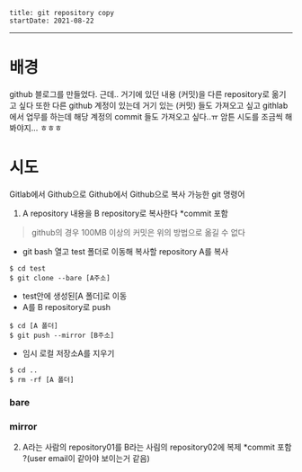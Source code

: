 ```
title: git repository copy
startDate: 2021-08-22
```
---
# 배경
github 블로그를 만들었다. 근데.. 거기에 있던 내용 (커밋)을 다른 repository로 옮기고 싶다
또한 다른 github 계정이 있는데 거기 있는 (커밋) 들도 가져오고 싶고
githlab 에서 업무를 하는데 해당 계정의 commit 들도 가져오고 싶다..ㅠ
암튼 시도를 조금씩 해봐야지... ㅎㅎㅎ

# 시도

Gitlab에서 Github으로
Github에서 Github으로
복사 가능한 git 명령어

1. A repository 내용을 B repository로 복사한다
   *commit 포함
> github의 경우 100MB 이상의 커밋은 위의 방법으로 옮길 수 없다

- git bash 열고 test 폴더로 이동해 복사할 repository A를 복사
```git
$ cd test
$ git clone --bare [A주소]
```
- test안에 생성된[A 폴더]로 이동
- A를 B repository로 push
```git
$ cd [A 폴더]
$ git push --mirror [B주소]
```
- 임시 로컬 저장소A를 지우기
```git
$ cd ..
$ rm -rf [A 폴더]
```

### bare
### mirror


2. A라는 사람의 repository01를
   B라는 사림의 repository02에 복제
   *commit 포함 ?(user email이 같아야 보이는거 같음)



